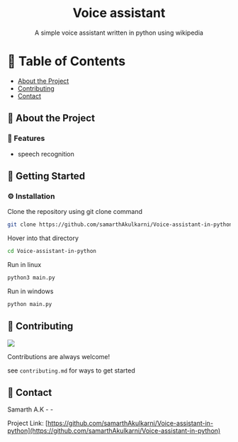 <div align='center'>

<h1>Voice assistant</h1>
<p>A simple voice assistant written in python using wikipedia</p>


</div>

# :notebook_with_decorative_cover: Table of Contents

- [About the Project](#star2-about-the-project)
- [Contributing](#wave-contributing)
- [Contact](#handshake-contact)


## :star2: About the Project

### :dart: Features
- speech recognition


## :toolbox: Getting Started

### :gear: Installation

Clone the repository using git clone command
```bash
git clone https://github.com/samarthAkulkarni/Voice-assistant-in-python.git
```
Hover into that directory
```bash
cd Voice-assistant-in-python
```
Run in linux
```bash
python3 main.py
```
Run in windows
```bash
python main.py
```


## :wave: Contributing

<a href="https://github.com/samarthAkulkarni/Voice-assistant-in-python/graphs/contributors"> <img src="https://contrib.rocks/image?repo=Louis3797/awesome-readme-template" /> </a>

Contributions are always welcome!

see `contributing.md` for ways to get started

## :handshake: Contact

Samarth A.K - -

Project Link: [https://github.com/samarthAkulkarni/Voice-assistant-in-python](https://github.com/samarthAkulkarni/Voice-assistant-in-python)
